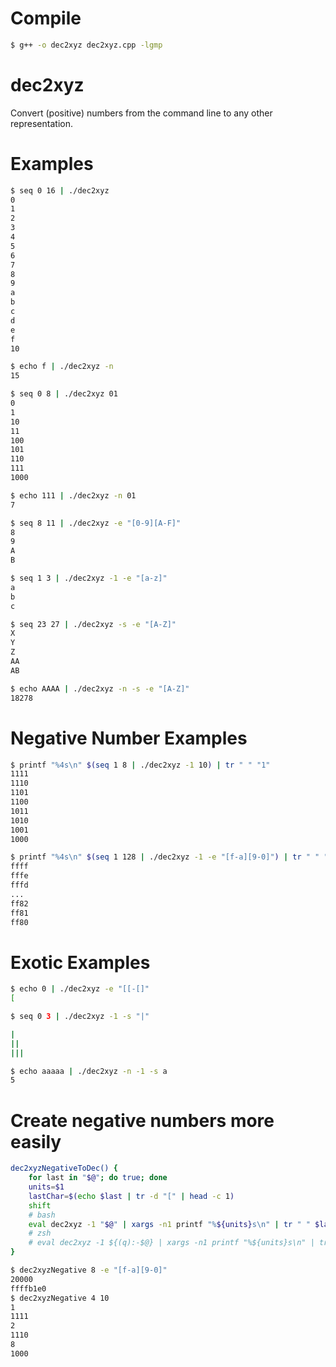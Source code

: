 # Compile
```bash
$ g++ -o dec2xyz dec2xyz.cpp -lgmp
```

# dec2xyz
Convert (positive) numbers from the command line to any other representation.

# Examples
```bash
$ seq 0 16 | ./dec2xyz
0
1
2
3
4
5
6
7
8
9
a
b
c
d
e
f
10

$ echo f | ./dec2xyz -n
15

$ seq 0 8 | ./dec2xyz 01
0
1
10
11
100
101
110
111
1000

$ echo 111 | ./dec2xyz -n 01
7

$ seq 8 11 | ./dec2xyz -e "[0-9][A-F]"
8
9
A
B

$ seq 1 3 | ./dec2xyz -1 -e "[a-z]"
a
b
c

$ seq 23 27 | ./dec2xyz -s -e "[A-Z]"
X
Y
Z
AA
AB

$ echo AAAA | ./dec2xyz -n -s -e "[A-Z]"
18278
```


# Negative Number Examples
```bash
$ printf "%4s\n" $(seq 1 8 | ./dec2xyz -1 10) | tr " " "1"
1111
1110
1101
1100
1011
1010
1001
1000

$ printf "%4s\n" $(seq 1 128 | ./dec2xyz -1 -e "[f-a][9-0]") | tr " " "f"
ffff
fffe
fffd
...
ff82
ff81
ff80
```


# Exotic Examples
```bash
$ echo 0 | ./dec2xyz -e "[[-[]"
[

$ seq 0 3 | ./dec2xyz -1 -s "|"

|
||
|||

$ echo aaaaa | ./dec2xyz -n -1 -s a
5
```


# Create negative numbers more easily
```bash
dec2xyzNegativeToDec() {
    for last in "$@"; do true; done
    units=$1
    lastChar=$(echo $last | tr -d "[" | head -c 1)
    shift
    # bash
    eval dec2xyz -1 "$@" | xargs -n1 printf "%${units}s\n" | tr " " $lastChar
    # zsh
    # eval dec2xyz -1 ${(q):-$@} | xargs -n1 printf "%${units}s\n" | tr " " $lastChar
}

$ dec2xyzNegative 8 -e "[f-a][9-0]"
20000
ffffb1e0
$ dec2xyzNegative 4 10 
1
1111
2
1110
8 
1000
```
